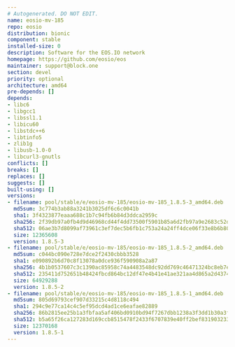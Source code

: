 ```yaml
---
# Autogenerated. DO NOT EDIT.
name: eosio-mv-185
repo: eosio
distribution: bionic
component: stable
installed-size: 0
description: Software for the EOS.IO network
homepage: https://github.com/eosio/eos
maintainer: support@block.one
section: devel
priority: optional
architecture: amd64
pre-depends: []
depends:
- libc6
- libgcc1
- libssl1.1
- libicu60
- libstdc++6
- libtinfo5
- zlib1g
- libusb-1.0-0
- libcurl3-gnutls
conflicts: []
breaks: []
replaces: []
suggests: []
built-using: []
versions:
- filename: pool/stable/e/eosio-mv-185/eosio-mv-185_1.8.5-3_amd64.deb
  md5sum: 3c774b3ab88a3241b3025df6c6c0041b
  sha1: 3f4323877eaaa688c1b7c94fb6b84d3ddca2959c
  sha256: 2f39db97a0fb4d9d46968cd44f4dd73500f5901b85a6d2fb97a9e2683c52de8c
  sha512: 06ae3b7d8099af73961c3ef7dec5b6fb1c753a24a24ff4dce06f33e8b6b80e2cb73843867ab5fc9a01d7001d5915de528247560e1608d784be84600efd498934
  size: 12365608
  version: 1.8.5-3
- filename: pool/stable/e/eosio-mv-185/eosio-mv-185_1.8.5-2_amd64.deb
  md5sum: c044bc090e728e7dce2f2430cbbb3528
  sha1: e090892b6d70c8f13078a0dce936f590908a2a87
  sha256: 4b1b0537607c3c1390ac85958c74a4483548dc92dd769c46471324bc8eb7eb25
  sha512: 235411d752651b48424fbcd864bc12df47e4b41e41ae321aa4d865a2d4374060f733488dfed192a2225e73885326e3284e99e56dfde59496c5b276d52f0b3792
  size: 64929288
  version: 1.8.5-2
- filename: pool/stable/e/eosio-mv-185/eosio-mv-185_1.8.5-1_amd64.deb
  md5sum: 805d69793cef907d33215c4d8118c494
  sha1: 294c9e77ca14c4c5ef95dcd4ad1ce6eafae82889
  sha256: 86b2815ee25b1a3fbfaa5af406bd0910bd94f7267dbb1238a3f3dd1b30a3feb9
  sha512: b5a65f26ca127283d169ccb8515478f2433f6707839e40ff2bef831903233b42f4491a6f46dd73022bfdbcb27fc2d80691f080a9c2ac233735eebde543728ba7
  size: 12370168
  version: 1.8.5-1
---
```

